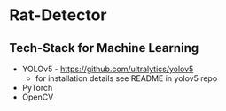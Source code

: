 # Rat-Detector

## Tech-Stack for Machine Learning
- YOLOv5 - https://github.com/ultralytics/yolov5 
  - for installation details see README in yolov5 repo
- PyTorch
- OpenCV
